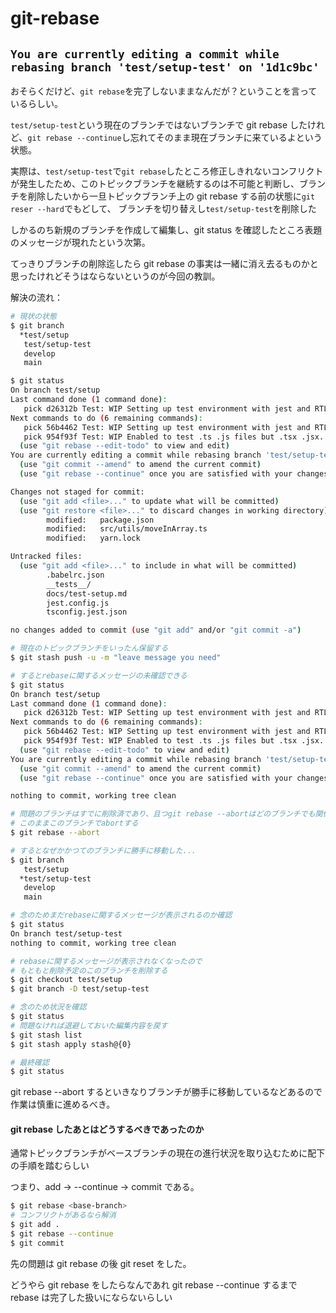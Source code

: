 # git-rebase

## `You are currently editing a commit while rebasing branch 'test/setup-test' on '1d1c9bc'`

おそらくだけど、`git rebase`を完了しないままなんだが？ということを言っているらしい。

`test/setup-test`という現在のブランチではないブランチで git rebase したけれど、`git rebase --continue`し忘れてそのまま現在ブランチに来ているよという状態。

実際は、`test/setup-test`で`git rebase`したところ修正しきれないコンフリクトが発生したため、このトピックブランチを継続するのは不可能と判断し、ブランチを削除したいから一旦トピックブランチ上の git rebase する前の状態に`git reser --hard`でもどして、
ブランチを切り替えし`test/setup-test`を削除した

しかるのち新規のブランチを作成して編集し、git status を確認したところ表題のメッセージが現れたという次第。

てっきりブランチの削除迄したら git rebase の事実は一緒に消え去るものかと思ったけれどそうはならないというのが今回の教訓。

解決の流れ：

```bash
# 現状の状態
$ git branch
  *test/setup
   test/setup-test
   develop
   main

$ git status
On branch test/setup
Last command done (1 command done):
   pick d26312b Test: WIP Setting up test environment with jest and RTL. 1
Next commands to do (6 remaining commands):
   pick 56b4462 Test: WIP Setting up test environment with jest and RTL. 2
   pick 954f93f Test: WIP Enabled to test .ts .js files but .tsx .jsx. 3
  (use "git rebase --edit-todo" to view and edit)
You are currently editing a commit while rebasing branch 'test/setup-test' on '1d1c9bc'.
  (use "git commit --amend" to amend the current commit)
  (use "git rebase --continue" once you are satisfied with your changes)

Changes not staged for commit:
  (use "git add <file>..." to update what will be committed)
  (use "git restore <file>..." to discard changes in working directory)
        modified:   package.json
        modified:   src/utils/moveInArray.ts
        modified:   yarn.lock

Untracked files:
  (use "git add <file>..." to include in what will be committed)
        .babelrc.json
        __tests__/
        docs/test-setup.md
        jest.config.js
        tsconfig.jest.json

no changes added to commit (use "git add" and/or "git commit -a")

# 現在のトピックブランチをいったん保留する
$ git stash push -u -m "leave message you need"

# するとrebaseに関するメッセージの未確認できる
$ git status
On branch test/setup
Last command done (1 command done):
   pick d26312b Test: WIP Setting up test environment with jest and RTL. 1
Next commands to do (6 remaining commands):
   pick 56b4462 Test: WIP Setting up test environment with jest and RTL. 2
   pick 954f93f Test: WIP Enabled to test .ts .js files but .tsx .jsx. 3
  (use "git rebase --edit-todo" to view and edit)
You are currently editing a commit while rebasing branch 'test/setup-test' on '1d1c9bc'.
  (use "git commit --amend" to amend the current commit)
  (use "git rebase --continue" once you are satisfied with your changes)

nothing to commit, working tree clean

# 問題のブランチはすでに削除済であり、且つgit rebase --abortはどのブランチでも関係ないので
# このままこのブランチでabortする
$ git rebase --abort

# するとなぜかかつてのブランチに勝手に移動した...
$ git branch
   test/setup
  *test/setup-test
   develop
   main

# 念のためまだrebaseに関するメッセージが表示されるのか確認
$ git status
On branch test/setup-test
nothing to commit, working tree clean

# rebaseに関するメッセージが表示されなくなったので
# もともと削除予定のこのブランチを削除する
$ git checkout test/setup
$ git branch -D test/setup-test

# 念のため状況を確認
$ git status
# 問題なければ退避しておいた編集内容を戻す
$ git stash list
$ git stash apply stash@{0}

# 最終確認
$ git status
```

git rebase --abort するといきなりブランチが勝手に移動しているなどあるので
作業は慎重に進めるべき。

#### git rebase したあとはどうするべきであったのか

通常トピックブランチがベースブランチの現在の進行状況を取り込むために配下の手順を踏むらしい

つまり、add -> --continue -> commit である。

```bash
$ git rebase <base-branch>
# コンフリクトがあるなら解消
$ git add .
$ git rebase --continue
$ git commit
```

先の問題は git rebase の後 git reset をした。

どうやら git rebase をしたらなんであれ git rebase --continue するまで rebase は完了した扱いにならないらしい
